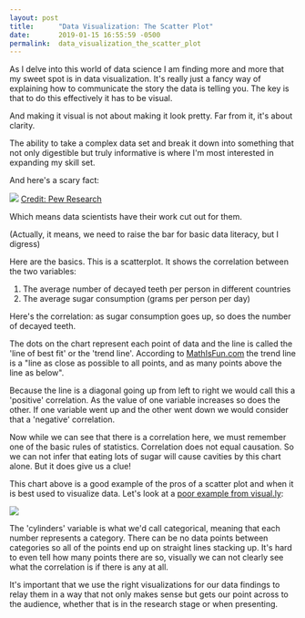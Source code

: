 ```yaml
---
layout: post
title:      "Data Visualization: The Scatter Plot"
date:       2019-01-15 16:55:59 -0500
permalink:  data_visualization_the_scatter_plot
---
```


As I delve into this world of data science I am finding more and more that my sweet spot is in data visualization. It's really just a fancy way of explaining how to communicate the story the data is telling you. The key is that to do this effectively it has to be visual. 

And making it visual is not about making it look pretty. Far from it, it's about clarity. 

The ability to take a complex data set and break it down into something that not only digestible but truly informative is where I'm most interested in expanding my skill set.

And here's a scary fact:

![](http://www.pewresearch.org/wp-content/uploads/2015/09/FT_15.09.11_scatterplot.png)
[Credit: Pew Research](http://www.pewresearch.org/fact-tank/2015/09/16/the-art-and-science-of-the-scatterplot/ft_15-09-11_scatterplot/)

Which means data scientists have their work cut out for them.

(Actually, it means, we need to raise the bar for basic data literacy, but I digress)

Here are the basics. This is a scatterplot.  It shows the correlation between the two variables: 

1. The average number of decayed teeth per person in different countries
2. The average sugar consumption (grams per person per day)

Here's the correlation: as sugar consumption goes up, so does the number of decayed teeth.

The dots on the chart represent each point of data and the line is called the 'line of best fit' or the 'trend line'. According to [MathIsFun.com](https://www.mathsisfun.com/data/scatter-xy-plots.html) the trend line is a "line as close as possible to all points, and as many points above the line as below".

Because the line is a diagonal going up from left to right we would call this a 'positive' correlation. As the value of one variable increases so does the other. If one variable went up and the other went down we would consider that a 'negative' correlation.

Now while we can see that there is a correlation here, we must remember one of the basic rules of statistics. Correlation does not equal causation. So we can not infer that eating lots of sugar will cause cavities by this chart alone. But it does give us a clue!

This chart above is a good example of the pros of a scatter plot and when it is best used to visualize data. Let's look at a [poor example from visual.ly](https://visual.ly/blog/the-pros-and-cons-of-scatterplots/):

![](http://blog.visual.ly/wp-content/uploads/2012/05/discretization.png)

The 'cylinders' variable is what we'd call categorical, meaning that each number represents a category. There can be no data points between categories so all of the points end up on straight lines stacking up. It's hard to even tell how many points there are so, visually we can not clearly see what the correlation is if there is any at all.

It's important that we use the right visualizations for our data findings to relay them in a way that not only makes sense but gets our point across to the audience, whether that is in the research stage or when presenting.

